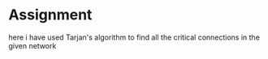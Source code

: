 # Assignment
here i have used Tarjan's algorithm to find all the critical connections in the given network
